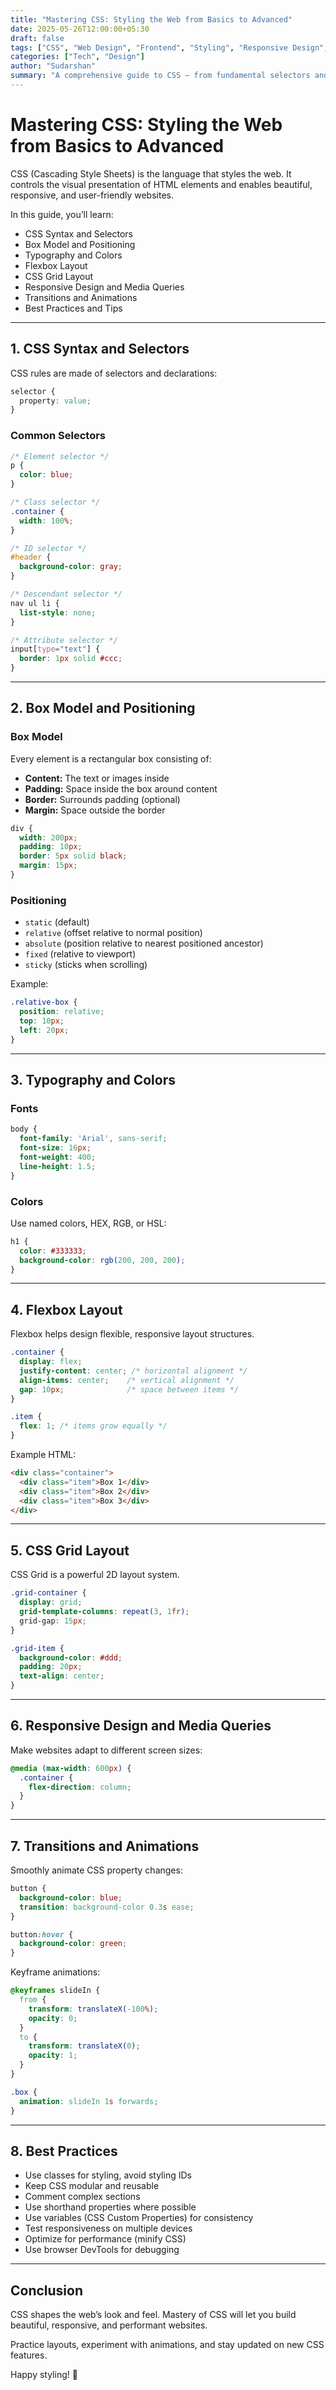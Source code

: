 ```yaml
---
title: "Mastering CSS: Styling the Web from Basics to Advanced"
date: 2025-05-26T12:00:00+05:30
draft: false
tags: ["CSS", "Web Design", "Frontend", "Styling", "Responsive Design", "Grid", "Flexbox"]
categories: ["Tech", "Design"]
author: "Sudarshan"
summary: "A comprehensive guide to CSS — from fundamental selectors and properties to advanced layout techniques and animations."
---
```


# Mastering CSS: Styling the Web from Basics to Advanced

CSS (Cascading Style Sheets) is the language that styles the web. It controls the visual presentation of HTML elements and enables beautiful, responsive, and user-friendly websites.

In this guide, you’ll learn:

- CSS Syntax and Selectors  
- Box Model and Positioning  
- Typography and Colors  
- Flexbox Layout  
- CSS Grid Layout  
- Responsive Design and Media Queries  
- Transitions and Animations  
- Best Practices and Tips  

---

## 1. CSS Syntax and Selectors

CSS rules are made of selectors and declarations:

```css
selector {
  property: value;
}
```

### Common Selectors

```css
/* Element selector */
p {
  color: blue;
}

/* Class selector */
.container {
  width: 100%;
}

/* ID selector */
#header {
  background-color: gray;
}

/* Descendant selector */
nav ul li {
  list-style: none;
}

/* Attribute selector */
input[type="text"] {
  border: 1px solid #ccc;
}
```

---

## 2. Box Model and Positioning

### Box Model

Every element is a rectangular box consisting of:

- **Content:** The text or images inside  
- **Padding:** Space inside the box around content  
- **Border:** Surrounds padding (optional)  
- **Margin:** Space outside the border  

```css
div {
  width: 200px;
  padding: 10px;
  border: 5px solid black;
  margin: 15px;
}
```

### Positioning

- `static` (default)  
- `relative` (offset relative to normal position)  
- `absolute` (position relative to nearest positioned ancestor)  
- `fixed` (relative to viewport)  
- `sticky` (sticks when scrolling)  

Example:

```css
.relative-box {
  position: relative;
  top: 10px;
  left: 20px;
}
```

---

## 3. Typography and Colors

### Fonts

```css
body {
  font-family: 'Arial', sans-serif;
  font-size: 16px;
  font-weight: 400;
  line-height: 1.5;
}
```

### Colors

Use named colors, HEX, RGB, or HSL:

```css
h1 {
  color: #333333;
  background-color: rgb(200, 200, 200);
}
```

---

## 4. Flexbox Layout

Flexbox helps design flexible, responsive layout structures.

```css
.container {
  display: flex;
  justify-content: center; /* horizontal alignment */
  align-items: center;    /* vertical alignment */
  gap: 10px;              /* space between items */
}

.item {
  flex: 1; /* items grow equally */
}
```

Example HTML:

```html
<div class="container">
  <div class="item">Box 1</div>
  <div class="item">Box 2</div>
  <div class="item">Box 3</div>
</div>
```

---

## 5. CSS Grid Layout

CSS Grid is a powerful 2D layout system.

```css
.grid-container {
  display: grid;
  grid-template-columns: repeat(3, 1fr);
  grid-gap: 15px;
}

.grid-item {
  background-color: #ddd;
  padding: 20px;
  text-align: center;
}
```

---

## 6. Responsive Design and Media Queries

Make websites adapt to different screen sizes:

```css
@media (max-width: 600px) {
  .container {
    flex-direction: column;
  }
}
```

---

## 7. Transitions and Animations

Smoothly animate CSS property changes:

```css
button {
  background-color: blue;
  transition: background-color 0.3s ease;
}

button:hover {
  background-color: green;
}
```

Keyframe animations:

```css
@keyframes slideIn {
  from {
    transform: translateX(-100%);
    opacity: 0;
  }
  to {
    transform: translateX(0);
    opacity: 1;
  }
}

.box {
  animation: slideIn 1s forwards;
}
```

---

## 8. Best Practices

- Use classes for styling, avoid styling IDs  
- Keep CSS modular and reusable  
- Comment complex sections  
- Use shorthand properties where possible  
- Use variables (CSS Custom Properties) for consistency  
- Test responsiveness on multiple devices  
- Optimize for performance (minify CSS)  
- Use browser DevTools for debugging  

---

## Conclusion

CSS shapes the web’s look and feel. Mastery of CSS will let you build beautiful, responsive, and performant websites.

Practice layouts, experiment with animations, and stay updated on new CSS features.

Happy styling! 🎨
